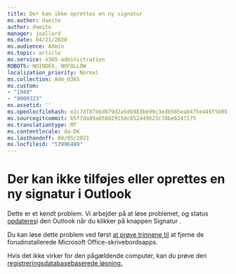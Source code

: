 ```yaml
---
title: Der kan ikke oprettes en ny signatur
ms.author: daeite
author: daeite
manager: joallard
ms.date: 04/21/2020
ms.audience: Admin
ms.topic: article
ms.service: o365-administration
ROBOTS: NOINDEX, NOFOLLOW
localization_priority: Normal
ms.collection: Adm_O365
ms.custom:
- "1949"
- "9000323"
ms.assetid: ''
ms.openlocfilehash: e1c7df87bbd879d2a5d6983b699c3edb585eab475e449f5b95775927d704361e
ms.sourcegitcommit: b5f7da89a650d2915dc652449623c78be6247175
ms.translationtype: MT
ms.contentlocale: da-DK
ms.lasthandoff: 08/05/2021
ms.locfileid: "53996480"
---
```

# <a name="cannot-add-or-create-a-new-signature-in-outlook"></a>Der kan ikke tilføjes eller oprettes en ny signatur i Outlook

Dette er et kendt problem. Vi arbejder på at løse problemet, og status [opdateres](https://support.office.com/article/c70b36c2-66ca-401c-ab45-f29a46495d02)i den Outlook når du klikker på knappen Signatur .

Du kan løse dette problem ved først [at prøve trinnene til](https://support.office.com/article/c70b36c2-66ca-401c-ab45-f29a46495d02) at fjerne de forudinstallerede Microsoft Office-skrivebordsapps. 

Hvis det ikke virker for den pågældende computer, kan du prøve den [registreringsdatabasebaserede løsning.](https://support.office.com/article/c70b36c2-66ca-401c-ab45-f29a46495d02)